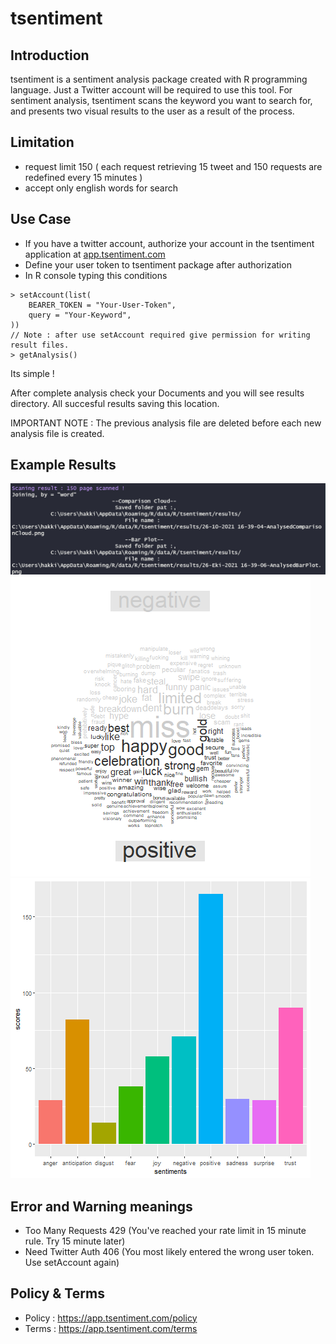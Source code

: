 # tsentiment

## Introduction
tsentiment is a sentiment analysis package created with R programming language.
Just a Twitter account will be required to use this tool.
For sentiment analysis, tsentiment scans the keyword you want to search for, and presents two visual results to the user as a result of the process.

## Limitation
- request limit 150 ( each request retrieving 15 tweet and 150 requests are redefined every 15 minutes )
- accept only english words for search

## Use Case
- If you have a twitter account, authorize your account in the tsentiment application at <a href="https://app.tsentiment.com">app.tsentiment.com</a>
- Define your user token to tsentiment package after authorization
- In R console typing this conditions
```
> setAccount(list(
    BEARER_TOKEN = "Your-User-Token",
    query = "Your-Keyword",
))
// Note : after use setAccount required give permission for writing result files.
> getAnalysis()

```

Its simple !

After complete analysis check your Documents and you will see results directory. All succesful results saving this location.

IMPORTANT NOTE : The previous analysis file are deleted before each new analysis file is created.

## Example Results
![SetupIndex](afteranalysisresult.png)
![SetupIndex](AnalysedComparisonCloud.png)
![SetupIndex](AnalysedBarPlot.png)

## Error and Warning meanings
- Too Many Requests 429 (You've reached your rate limit in 15 minute rule. Try 15 minute later)
- Need Twitter Auth 406 (You most likely entered the wrong user token. Use setAccount again)

## Policy & Terms
- Policy : https://app.tsentiment.com/policy
- Terms : https://app.tsentiment.com/terms
